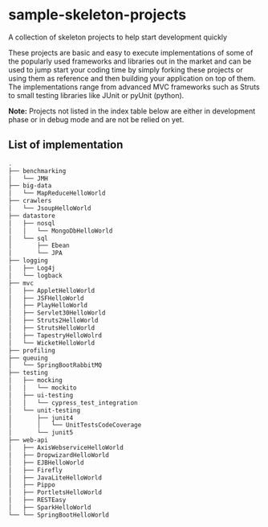 # sample-skeleton-projects
A collection of skeleton projects to help start development quickly

These projects are basic and easy to execute implementations of some of the popularly used frameworks and libraries out in the market and can be used to jump start your coding time by simply forking these projects or using them as reference and then building your application on top of them. The implementations range from advanced MVC frameworks such as Struts to small testing libraries like JUnit or pyUnit (python). 

**Note:** Projects not listed in the index table below are either in development phase or in debug mode and are not be relied on yet.


## <a name="list-index">List of implementation</a>

```bash
.
├── benchmarking
│   └── JMH
├── big-data
│   └── MapReduceHelloWorld
├── crawlers
│   └── JsoupHelloWorld
├── datastore
│   ├── nosql
│   │   └── MongoDbHelloWorld
│   └── sql
│       ├── Ebean
│       └── JPA
├── logging
│   ├── Log4j
│   └── logback
├── mvc
│   ├── AppletHelloWorld
│   ├── JSFHelloWorld
│   ├── PlayHelloWorld
│   ├── Servlet30HelloWorld
│   ├── Struts2HelloWorld
│   ├── StrutsHelloWorld
│   ├── TapestryHelloWolrd
│   └── WicketHelloWorld
├── profiling
├── queuing
│   └── SpringBootRabbitMQ
├── testing
│   ├── mocking
│   │   └── mockito
│   ├── ui-testing
│   │   └── cypress_test_integration
│   └── unit-testing
│       ├── junit4
│       │   └── UnitTestsCodeCoverage
│       └── junit5
├── web-api
│   ├── AxisWebserviceHelloWorld
│   ├── DropwizardHelloWorld
│   ├── EJBHelloWorld
│   ├── Firefly
│   ├── JavaLiteHelloWorld
│   ├── Pippo
│   ├── PortletsHelloWorld
│   ├── RESTEasy
│   ├── SparkHelloWorld
└── └── SpringBootHelloWorld
```
